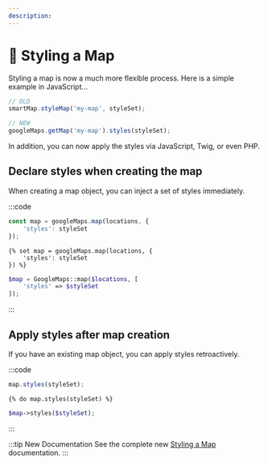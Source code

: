 ```yaml
---
description:
---
```


# 🔧 Styling a Map

<update-message/>

Styling a map is now a much more flexible process. Here is a simple example in JavaScript...

```js
// OLD
smartMap.styleMap('my-map', styleSet);

// NEW
googleMaps.getMap('my-map').styles(styleSet);
```

In addition, you can now apply the styles via JavaScript, Twig, or even PHP.

## Declare styles when creating the map

When creating a map object, you can inject a set of styles immediately.

:::code
```js
const map = googleMaps.map(locations, {
    'styles': styleSet
});
```
```twig
{% set map = googleMaps.map(locations, {
    'styles': styleSet
}) %}
```
```php
$map = GoogleMaps::map($locations, [
    'styles' => $styleSet
]);
```
:::

## Apply styles after map creation

If you have an existing map object, you can apply styles retroactively.

:::code
```js
map.styles(styleSet);
```
```twig
{% do map.styles(styleSet) %}
```
```php
$map->styles($styleSet);
```
:::

:::tip New Documentation
See the complete new [Styling a Map](/guides/styling-a-map/) documentation.
:::

